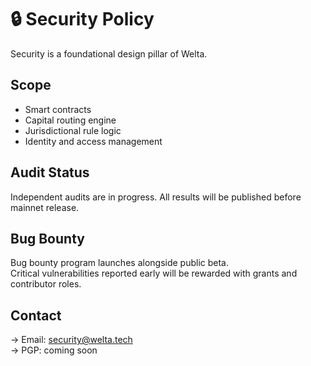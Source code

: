 # 🔒 Security Policy

Security is a foundational design pillar of Welta.

## Scope

- Smart contracts  
- Capital routing engine  
- Jurisdictional rule logic  
- Identity and access management

## Audit Status

Independent audits are in progress. All results will be published before mainnet release.

## Bug Bounty

Bug bounty program launches alongside public beta.  
Critical vulnerabilities reported early will be rewarded with grants and contributor roles.

## Contact

→ Email: security@welta.tech  
→ PGP: coming soon
